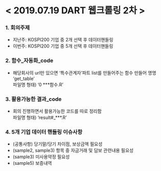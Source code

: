 # < 2019.07.19 DART 웹크롤링 2차 >

### 1. 회의주제
- 지난주: KOSPI200 기업 중 2개 선택 후 데이터핸들링   
- 이번주: KOSPI200 기업 중 5개 선택 후 데이터핸들링   

### 2. 함수_자동화_code
- 해당회사의 url만 있으면 ‘특수관계자’파트 list를 만들어주는 함수 만들어 명명 ‘get_table’   
    파일명 형태) ‘0 ***함수.R’   

### 3. 활용가능한 결과_code
- 회의 진행하면서 활용가능한 코드를 따로 정리함   
    파일명 형태) ‘result#_***.R’   

### 4. 5개 기업 데이터 핸들링 이슈사항
- (공통사항) 당기말/당기 차이점, 보상금액 필요성   
- (sample2, sample3) 항목 중 자금거래 및 담보 관련내용 필요성   
- (sample3) 미사용약정 필요성   
- (sample5) 보증내역   
